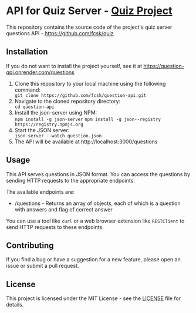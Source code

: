 <h1>API for Quiz Server - <a href="https://github.com/fcsk/quiz">Quiz Project</a> </h1>
    <p>This repository contains the source code of the project's quiz server questions API - <a href="https://github.com/fcsk/quiz">https://github.com/fcsk/quiz</a></p>
    <h2>Installation</h2>
    <p>If you do not want to install the project yourself, see it at <a href="If you do not want to install the project yourself, see it at <a href="https://question-qpi.onrender.com/questions">https://question-qpi.onrender.com/questions</a></p>
    <ol>
      <li>Clone this repository to your local machine using the following command:</li>
      <code>git clone https://github.com/fcsk/question-api.git</code>
      <li>Navigate to the cloned repository directory:</li>
      <code>cd question-api</code>
      <li>Install the json-server using NPM:</li>
      <code>npm install -g json-server</code>
      <code>npm install -g json--registry https://registry.npmjs.org</code>
      <li>Start the JSON server:</li>
      <code>json-server --watch question.json</code>
      <li> The API will be available at http://localhost:3000/questions
    </ol>
    <h2>Usage</h2>
    <p>This API serves questions in JSON format. You can access the questions by sending HTTP requests to the appropriate endpoints.</p>
    <p>The available endpoints are:</p>
    <ul>
      <li>/questions - Returns an array of objects, each of which is a question with answers and flag of  correct answer</li>
    </ul>
    <p>You can use a tool like <code>curl</code> or a web browser extension like <code>RESTClient</code> to send HTTP requests to these endpoints.</p>
    <h2>Contributing</h2>
    <p>If you find a bug or have a suggestion for a new feature, please open an issue or submit a pull request.</p>
    <h2>License</h2>
    <p>This project is licensed under the MIT License - see the <a href="LICENSE">LICENSE</a> file for details.</p>
  </body>
</html>
